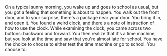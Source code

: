 On a typical sunny morning, you wake up and goes to school as usual, but you got a feeling that something is about to happen. You walk out the front door, and to your surprise, there's a package near your door. You bring it in, and open it. You found a weird clock, and there's a note of instruction of how to use the clock. While examining the clock, you came across two buttons: backward and forward. You then realize that it's a time machine, but you look at the time and saw that you're almost late for school. You have the choice to choose to either test the time machine or go to school. You choose to:

